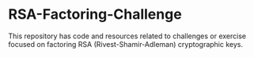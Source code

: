 # RSA-Factoring-Challenge
This repository has code and resources related to challenges or exercise focused on factoring RSA (Rivest-Shamir-Adleman) cryptographic keys.

